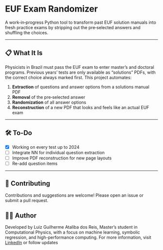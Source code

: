 # EUF Exam Randomizer

A work‑in‑progress Python tool to transform past EUF solution manuals into fresh practice exams by stripping out the pre‑selected answers and shuffling the choices.

---

## 📋 What It Is

Physicists in Brazil must pass the EUF exam to enter master’s and doctoral programs. Previous years’ tests are only available as “solutions” PDFs, with the correct choice always marked first. This project automates:

1. **Extraction** of questions and answer options from a solutions manual PDF  
2. **Removal** of the pre‑selected answer  
3. **Randomization** of all answer options  
4. **Reconstruction** of a new PDF that looks and feels like an actual EUF exam  

---

## 🛠️ To-Do

- [x] Working on every test up to 2024
- [ ] Integrate NN for individual question extraction
- [ ] Improve PDF reconstruction for new page layouts
- [ ] Re-add question items 

---

## 🤝 Contributing

Contributions and suggestions are welcome! Please open an issue or submit a pull request.

## 👨‍💻 Author
Developed by Luiz Guilherme Ataliba dos Reis, Master’s student in Computational Physics, with a focus on machine learning, symbolic regression, and high-performance computing. 
For more information, visit [LinkedIn](https://www.linkedin.com/in/guilherme-ataliba/) or follow updates

